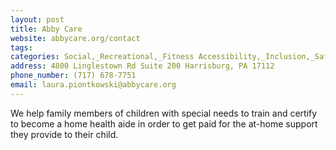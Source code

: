 ```yaml
---
layout: post
title: Abby Care
website: abbycare.org/contact
tags: 
categories: Social,_Recreational,_Fitness Accessibility,_Inclusion,_Safety,_Health Job_Resources
address: 4800 Linglestown Rd Suite 200 Harrisburg, PA 17112
phone_number: (717) 678-7751
email: laura.piontkowski@abbycare.org
---
```

We help family members of children with special needs to train and certify to become a home health aide in order to get paid for the at-home support they provide to their child.